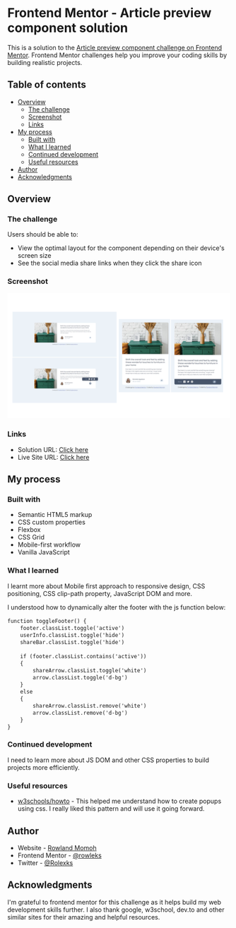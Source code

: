 # Frontend Mentor - Article preview component solution

This is a solution to the [Article preview component challenge on Frontend Mentor](https://www.frontendmentor.io/challenges/article-preview-component-dYBN_pYFT). Frontend Mentor challenges help you improve your coding skills by building realistic projects. 

## Table of contents

- [Overview](#overview)
  - [The challenge](#the-challenge)
  - [Screenshot](#screenshot)
  - [Links](#links)
- [My process](#my-process)
  - [Built with](#built-with)
  - [What I learned](#what-i-learned)
  - [Continued development](#continued-development)
  - [Useful resources](#useful-resources)
- [Author](#author)
- [Acknowledgments](#acknowledgments)

## Overview

### The challenge

Users should be able to:

- View the optimal layout for the component depending on their device's screen size
- See the social media share links when they click the share icon

### Screenshot

![](./assets/fe-mentor-article-component.png)

### Links

- Solution URL: [Click here](https://your-solution-url.com)
- Live Site URL: [Click here](https://fe-article-component.netlify.app/)

## My process

### Built with

- Semantic HTML5 markup
- CSS custom properties
- Flexbox
- CSS Grid
- Mobile-first workflow
- Vanilla JavaScript


### What I learned

I learnt more about Mobile first approach to responsive design, CSS positioning, CSS clip-path property, JavaScript DOM and more.

I understood how to dynamically alter the footer with the js function below:

```
function toggleFooter() {
    footer.classList.toggle('active')
    userInfo.classList.toggle('hide')
    shareBar.classList.toggle('hide')

    if (footer.classList.contains('active'))
    {
        shareArrow.classList.toggle('white')
        arrow.classList.toggle('d-bg')
    }
    else 
    {
        shareArrow.classList.remove('white')
        arrow.classList.remove('d-bg')
    }
}
```

### Continued development

I need to learn more about JS DOM and other CSS properties to build projects more efficiently.


### Useful resources

- [w3schools/howto](https://www.w3schools.com/howto/tryit.asp?filename=tryhow_js_popup) - This helped me understand how to create popups using css. I really liked this pattern and will use it going forward.


## Author

- Website - [Rowland Momoh](https://rowland-momoh.netlify.app/://www.your-site.com)
- Frontend Mentor - [@rowleks](https://www.frontendmentor.io/profile/rowleks)
- Twitter - [@Rolexks](https://x.com/Rolexks)


## Acknowledgments

I'm grateful to frontend mentor for this challenge as it helps build my web development skills further. I also thank google, w3school, dev.to and other similar sites for their amazing and helpful resources.
